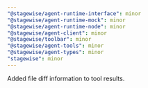 ```yaml
---
"@stagewise/agent-runtime-interface": minor
"@stagewise/agent-runtime-mock": minor
"@stagewise/agent-runtime-node": minor
"@stagewise/agent-client": minor
"@stagewise/toolbar": minor
"@stagewise/agent-tools": minor
"@stagewise/agent-types": minor
"stagewise": minor
---
```


Added file diff information to tool results.
